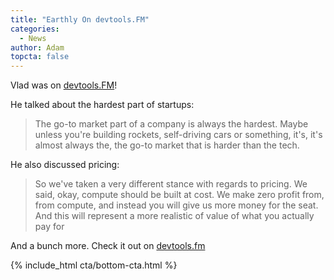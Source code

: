 ```yaml
---
title: "Earthly On devtools.FM"
categories:
  - News
author: Adam
topcta: false
---
```


Vlad was on [devtools.FM](https://www.devtools.fm/episode/71)!

He talked about the hardest part of startups:

> The go-to market part of a company is always the hardest. Maybe unless you're building rockets, self-driving cars or something, it's, it's almost always the, the go-to market that is harder than the tech.

He also discussed pricing:

> So we've taken a very different stance with regards to pricing. We said, okay, compute should be built at cost. We make zero profit from, from compute, and instead you will give us more money for the seat. And this will represent a more realistic of value of what you actually pay for

And a bunch more. Check it out on [devtools.fm](https://www.devtools.fm/episode/71)

{% include_html cta/bottom-cta.html %}
